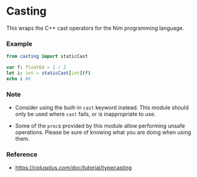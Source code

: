 # Casting

This wraps the C++ cast operators for the Nim programming language.

### Example

```nim
from casting import staticCast

var f: float64 = 1 / 2
let i: int = staticCast[int](f)
echo i #0
```

### Note
+ Consider using the built-in `cast` keyword instead. This module should only be used where `cast` fails, or is inappropriate to use.

+ Some of the `proc`s provided by this module allow performing unsafe operations. Please be sure of knowing what you are doing when using them.

### Reference
  + <https://cplusplus.com/doc/tutorial/typecasting>